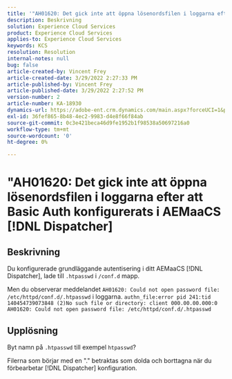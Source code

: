 ```yaml
---
title: '"AH01620: Det gick inte att öppna lösenordsfilen i loggarna efter att Basic Auth konfigurerats i AEMaaCS [!DNL Dispatcher]'
description: Beskrivning
solution: Experience Cloud Services
product: Experience Cloud Services
applies-to: Experience Cloud Services
keywords: KCS
resolution: Resolution
internal-notes: null
bug: false
article-created-by: Vincent Frey
article-created-date: 3/29/2022 2:27:33 PM
article-published-by: Vincent Frey
article-published-date: 3/29/2022 2:27:52 PM
version-number: 2
article-number: KA-18930
dynamics-url: https://adobe-ent.crm.dynamics.com/main.aspx?forceUCI=1&pagetype=entityrecord&etn=knowledgearticle&id=c1bbaa5b-6caf-ec11-9840-0022480bd820
exl-id: 36fef865-8b48-4ec2-9983-d4e8f66f84ab
source-git-commit: 0c3e421beca46d9fe1952b1f98538a50697216a0
workflow-type: tm+mt
source-wordcount: '0'
ht-degree: 0%

---
```


# &quot;AH01620: Det gick inte att öppna lösenordsfilen i loggarna efter att Basic Auth konfigurerats i AEMaaCS [!DNL Dispatcher]

## Beskrivning


Du konfigurerade grundläggande autentisering i ditt AEMaaCS [!DNL Dispatcher], lade till `.htpasswd` i `/conf.d` mapp.

Men du observerar meddelandet `AH01620: Could not open password file: /etc/httpd/conf.d/.htpasswd` i loggarna.
`authn_file:error pid 241:tid 140454739073848 (2)No such file or directory: client 000.00.00.000:0 AH01620: Could not open password file: /etc/httpd/conf.d/.htpasswd`

## Upplösning


Byt namn på `.htpasswd` till exempel `htpasswd`?

Filerna som börjar med en &quot;.&quot; betraktas som dolda och borttagna när du förbearbetar [!DNL Dispatcher] konfiguration.
